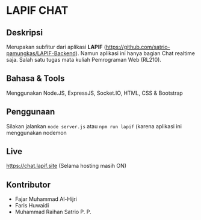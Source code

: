 # LAPIF CHAT
## Deskripsi 
Merupakan subfitur dari aplikasi **LAPIF** (https://github.com/satrio-pamungkas/LAPIF-Backend). Namun aplikasi ini hanya bagian Chat realtime saja. Salah satu tugas mata kuliah Pemrograman Web (RL210).

## Bahasa & Tools
Menggunakan Node.JS, ExpressJS, Socket.IO, HTML, CSS & Bootstrap

## Penggunaan
Silakan jalankan ```node server.js``` atau ```npm run lapif``` (karena aplikasi ini menggunakan nodemon

## Live
https://chat.lapif.site (Selama hosting masih ON)

## Kontributor
- Fajar Muhammad Al-Hijri
- Faris Huwaidi
- Muhammad Raihan Satrio P. P.

